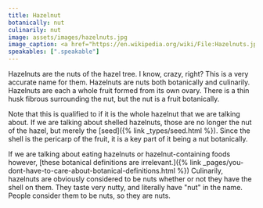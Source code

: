 ```yaml
---
title: Hazelnut
botanically: nut
culinarily: nut
image: assets/images/hazelnuts.jpg
image_caption: <a href="https://en.wikipedia.org/wiki/File:Hazelnuts.jpg">Photo by Fir0002</a> under <a href="https://creativecommons.org/licenses/by-sa/3.0/deed.en">CC BY-SA 3.0</a>
speakables: [".speakable"]
---
```

Hazelnuts are the nuts of the hazel tree. I know, crazy, right? This is a very accurate name for them. <span class="speakable">Hazelnuts are nuts both botanically and culinarily.</span> Hazelnuts are each a whole fruit formed from its own ovary. There is a thin husk fibrous surrounding the nut, but the nut is a fruit botanically.

Note that this is qualified to if it is the whole hazelnut that we are talking about. If we are talking about shelled hazelnuts, those are no longer the nut of the hazel, but merely the [seed]({% link _types/seed.html %}). Since the shell is the pericarp of the fruit, it is a key part of it being a nut botanically.

If we are talking about eating hazelnuts or hazelnut-containing foods however, [these botanical definitions are irrelevant.]({% link _pages/you-dont-have-to-care-about-botanical-definitions.html %}) Culinarily, hazelnuts are obviously considered to be nuts whether or not they have the shell on them. They taste very nutty, and literally have "nut" in the name. People consider them to be nuts, so they are nuts.